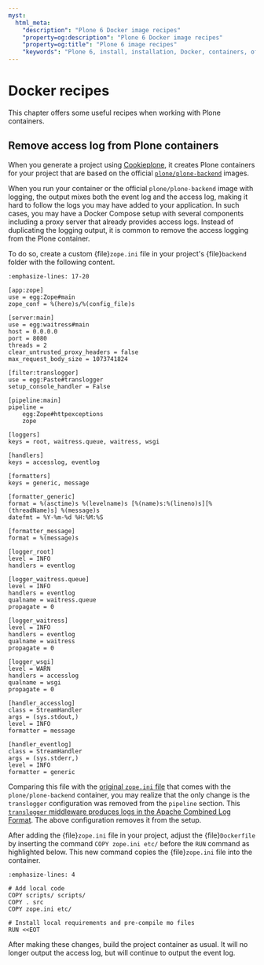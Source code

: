 ```yaml
---
myst:
  html_meta:
    "description": "Plone 6 Docker image recipes"
    "property=og:description": "Plone 6 Docker image recipes"
    "property=og:title": "Plone 6 image recipes"
    "keywords": "Plone 6, install, installation, Docker, containers, official images"
---
```


# Docker recipes

This chapter offers some useful recipes when working with Plone containers.


## Remove access log from Plone containers

When you generate a project using [Cookieplone](https://github.com/plone/cookieplone), it creates Plone containers for your project that are based on the official [`plone/plone-backend`](https://github.com/plone/plone-backend) images.

When you run your container or the official `plone/plone-backend` image with logging, the output mixes both the event log and the access log, making it hard to follow the logs you may have added to your application.
In such cases, you may have a Docker Compose setup with several components including a proxy server that already provides access logs.
Instead of duplicating the logging output, it is common to remove the access logging from the Plone container.

To do so, create a custom {file}`zope.ini` file in your project's {file}`backend` folder with the following content.

```{code-block} ini
:emphasize-lines: 17-20

[app:zope]
use = egg:Zope#main
zope_conf = %(here)s/%(config_file)s

[server:main]
use = egg:waitress#main
host = 0.0.0.0
port = 8080
threads = 2
clear_untrusted_proxy_headers = false
max_request_body_size = 1073741824

[filter:translogger]
use = egg:Paste#translogger
setup_console_handler = False

[pipeline:main]
pipeline =
    egg:Zope#httpexceptions
    zope

[loggers]
keys = root, waitress.queue, waitress, wsgi

[handlers]
keys = accesslog, eventlog

[formatters]
keys = generic, message

[formatter_generic]
format = %(asctime)s %(levelname)s [%(name)s:%(lineno)s][%(threadName)s] %(message)s
datefmt = %Y-%m-%d %H:%M:%S

[formatter_message]
format = %(message)s

[logger_root]
level = INFO
handlers = eventlog

[logger_waitress.queue]
level = INFO
handlers = eventlog
qualname = waitress.queue
propagate = 0

[logger_waitress]
level = INFO
handlers = eventlog
qualname = waitress
propagate = 0

[logger_wsgi]
level = WARN
handlers = accesslog
qualname = wsgi
propagate = 0

[handler_accesslog]
class = StreamHandler
args = (sys.stdout,)
level = INFO
formatter = message

[handler_eventlog]
class = StreamHandler
args = (sys.stderr,)
level = INFO
formatter = generic
```

Comparing this file with the [original `zope.ini` file](https://github.com/plone/plone-backend/blob/6.1.x/skeleton/etc/zope.ini) that comes with the `plone/plone-backend` container, you may realize that the only change is the `translogger` configuration was removed from the `pipeline` section.
This [`translogger` middleware produces logs in the Apache Combined Log Format](https://docs.pylonsproject.org/projects/waitress/en/latest/logging.html).
The above configuration removes it from the setup.

After adding the {file}`zope.ini` file in your project, adjust the {file}`Dockerfile` by inserting the command `COPY zope.ini etc/` before the `RUN` command as highlighted below.
This new command copies the {file}`zope.ini` file into the container.

```{code-block} dockerfile
:emphasize-lines: 4

# Add local code
COPY scripts/ scripts/
COPY . src
COPY zope.ini etc/

# Install local requirements and pre-compile mo files
RUN <<EOT
```

After making these changes, build the project container as usual.
It will no longer output the access log, but will continue to output the event log.
